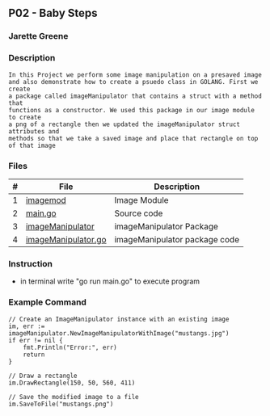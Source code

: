 ## P02 - Baby Steps
### Jarette Greene
### Description

    In this Project we perform some image manipulation on a presaved image
    and also demonstrate how to create a psuedo class in GOLANG. First we create 
    a package called imageManipulator that contains a struct with a method that
    functions as a constructor. We used this package in our image module to create 
    a png of a rectangle then we updated the imageManipulator struct attributes and
    methods so that we take a saved image and place that rectangle on top of that image

### Files
|   #   | File             | Description                                        |
| :---: | ---------------  | -------------------------------------------------- |
|   1   | [imagemod](https://github.com/Jarette/4143_PLC/tree/main/Assignments/P02/imagemod)| Image Module|
|   2   | [main.go](https://github.com/Jarette/4143_PLC/tree/main/Assignments/P02/imagemod/main.go)| Source code|
|   3   | [imageManipulator](https://github.com/Jarette/4143_PLC/tree/main/Assignments/P02/imagemod/imageManipulator)| imageManipulator Package|
|   4   | [imageManipulator.go](https://github.com/Jarette/4143_PLC/blob/main/Assignments/P02/imagemod/imageManipulator/imageManipulator.go)|imageManipulator package code|

### Instruction 

- in terminal write "go run main.go" to execute program

### Example Command

    // Create an ImageManipulator instance with an existing image
    im, err := imageManipulator.NewImageManipulatorWithImage("mustangs.jpg")
    if err != nil {
        fmt.Println("Error:", err)
        return
    }

    // Draw a rectangle
    im.DrawRectangle(150, 50, 560, 411)

    // Save the modified image to a file
    im.SaveToFile("mustangs.png")

   

